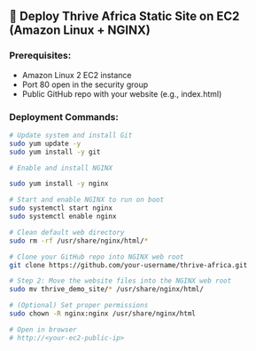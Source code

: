 ## 🚀 Deploy Thrive Africa Static Site on EC2 (Amazon Linux + NGINX)

### Prerequisites:
- Amazon Linux 2 EC2 instance
- Port 80 open in the security group
- Public GitHub repo with your website (e.g., index.html)

### Deployment Commands:

```bash
# Update system and install Git
sudo yum update -y
sudo yum install -y git

# Enable and install NGINX

sudo yum install -y nginx

# Start and enable NGINX to run on boot
sudo systemctl start nginx
sudo systemctl enable nginx

# Clean default web directory
sudo rm -rf /usr/share/nginx/html/*

# Clone your GitHub repo into NGINX web root
git clone https://github.com/your-username/thrive-africa.git

# Step 2: Move the website files into the NGINX web root
sudo mv thrive_demo_site/* /usr/share/nginx/html/

# (Optional) Set proper permissions
sudo chown -R nginx:nginx /usr/share/nginx/html

# Open in browser
# http://<your-ec2-public-ip>

